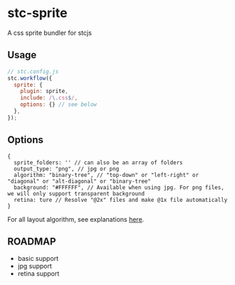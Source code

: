 # stc-sprite

A css sprite bundler for stcjs

## Usage

```js
// stc.config.js
stc.workflow({
  sprite: {
    plugin: sprite,
    include: /\.css$/,
    options: {} // see below
  },
});
```

## Options

```
{
  sprite_folders: '' // can also be an array of folders
  output_type: "png", // jpg or png
  algorithm: "binary-tree", // "top-down" or "left-right" or "diagonal" or "alt-diagonal" or "binary-tree"
  background: "#FFFFFF", // Available when using jpg. For png files, we will only support transparent background
  retina: ture // Resolve "@2x" files and make @1x file automatically
}
```

For all layout algorithm, see explanations [here](https://github.com/twolfson/layout#algorithms).

## ROADMAP

- basic support
- jpg support
- retina support